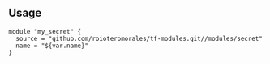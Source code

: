 ## Usage

```hcl-terraform
module "my_secret" {
  source = "github.com/roioteromorales/tf-modules.git//modules/secret"
  name = "${var.name}"
}
```
